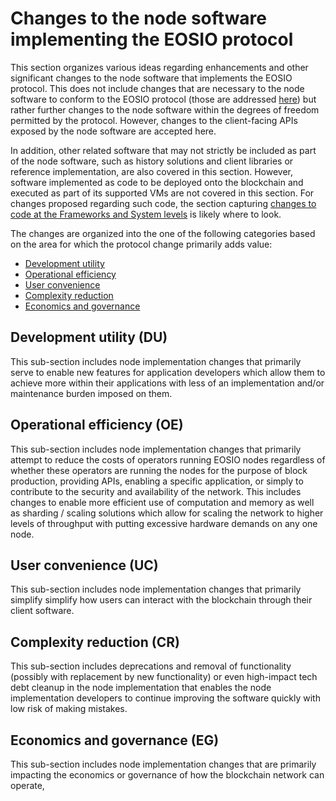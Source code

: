 # Changes to the node software implementing the EOSIO protocol

This section organizes various ideas regarding enhancements and other significant changes to the node software that implements the EOSIO protocol. This does not include changes that are necessary to the node software to conform to the EOSIO protocol (those are addressed [here](../protocol/README.md)) but rather further changes to the node software within the degrees of freedom permitted by the protocol. However, changes to the client-facing APIs exposed by the node software are accepted here. 

In addition, other related software that may not strictly be included as part of the node software, such as history solutions and client libraries or reference implementation, are also covered in this section. However, software implemented as code to be deployed onto the blockchain and executed as part of its supported VMs are not covered in this section. For changes proposed regarding such code, the section capturing [changes to code at the Frameworks and System levels](../frameworks_and_system/README.md) is likely where to look.

The changes are organized into the one of the following categories based on the area for which the protocol change primarily adds value:

* [Development utility](#development-utility-du)
* [Operational efficiency](#operational-efficiency-eo)
* [User convenience](#user-convenience-uc)
* [Complexity reduction](#complexity-reduction-cr)
* [Economics and governance](#economics-and-governance-eg)

## Development utility (DU)

This sub-section includes node implementation changes that primarily serve to enable new features for application developers which allow them to achieve more within their applications with less of an implementation and/or maintenance burden imposed on them.

## Operational efficiency (OE)

This sub-section includes node implementation changes that primarily attempt to reduce the costs of operators running EOSIO nodes regardless of whether these operators are running the nodes for the purpose of block production, providing APIs, enabling a specific application, or simply to contribute to the security and availability of the network. This includes changes to enable more efficient use of computation and memory as well as sharding / scaling solutions which allow for scaling the network to higher levels of throughput with putting excessive hardware demands on any one node.

## User convenience (UC)

This sub-section includes node implementation changes that primarily simplify simplify how users can interact with the blockchain through their client software.

## Complexity reduction (CR)

This sub-section includes deprecations and removal of functionality (possibly with replacement by new functionality) or even high-impact tech debt cleanup in the node implementation that enables the node implementation developers to continue improving the software quickly with low risk of making mistakes.

## Economics and governance (EG)

This sub-section includes node implementation changes that are primarily impacting the economics or governance of how the blockchain network can operate,